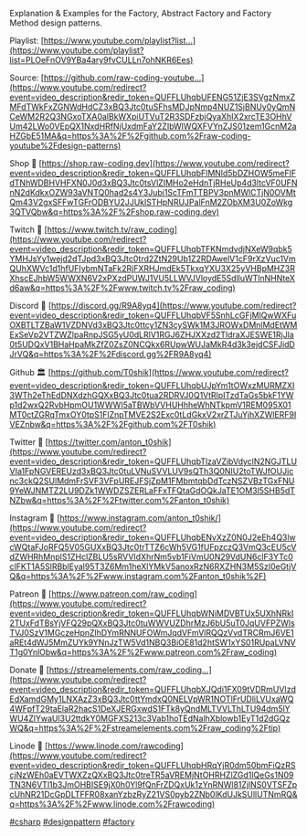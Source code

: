 Explanation & Examples for the Factory, Abstract Factory and Factory Method design patterns. 

Playlist: [https://www.youtube.com/playlist?list...](https://www.youtube.com/playlist?list=PLOeFnOV9YBa4ary9fvCULLn7ohNKR6Ees) 

Source: [https://github.com/raw-coding-youtube...](https://www.youtube.com/redirect?event=video_description&redir_token=QUFFLUhqbUFENG51ZjE3SVgzNmxZMFdTWkFxZGNWdHdCZ3xBQ3Jtc0tuSFhsMDJpNmp4NUZ1SjBNUy0yQmNCeWM2R2Q3NGxoTXA0alBkWXpiUTVuT2R3SDFzbjQyaXhIX2xrcTE3OHhVUm42LWo0VEpQX1NxdHRfNjUxdmFaY2ZIbWlWQXFVYnZJS01zem1GcnM2aHZGbE51MA&q=https%3A%2F%2Fgithub.com%2Fraw-coding-youtube%2Fdesign-patterns) 

Shop 🛒 [https://shop.raw-coding.dev](https://www.youtube.com/redirect?event=video_description&redir_token=QUFFLUhqbFlMNld5bDZHOW5meFlFdTNhWDBHVHFXN0J0d3xBQ3Jtc0tsVlZIMHo2eHdnTjRHeUp4d3ltcVF0UFNnN2dKdkxOZW93aVNTQ0had2s4Y3Jubi1ScTFmTTBPV3pnMWlCTjN0OVMtQm43V2gxSFFwTGFrODBYU2JJUklSTHpNRUJPalFnM2ZObXM3U0ZoWkg3QTVQbw&q=https%3A%2F%2Fshop.raw-coding.dev)  

Twitch 🎥 [https://www.twitch.tv/raw_coding](https://www.youtube.com/redirect?event=video_description&redir_token=QUFFLUhqbTFKNmdvdjNXeW9qbk5YMHJsYy1wejd2dTJpd3xBQ3Jtc0trd2ZtN29Ub1Z2RDAwelV1cF9rXzVuc1VmQUhXWVc1d1hfUFIybmNTaFk2RjFXRHJmdEk5TkxqYXU3X25yVHBpMHZ3RXhscEJhbW5WWXN6V2xPXzdPUWJ1VU5LLWVJVloydE5SdlluWTlnNHNteXd6aw&q=https%3A%2F%2Fwww.twitch.tv%2Fraw_coding) 

Discord 💬 [https://discord.gg/R9A8yq4](https://www.youtube.com/redirect?event=video_description&redir_token=QUFFLUhqbVF5SnhLcGFjMlQwWXFuOXBTLTZBaW1VZDNVd3xBQ3Jtc0ttcy1ZN3cySWk1M3JROWxDMnlMdEtWMExSeVp2VTZWZlpaRnpJSG5yU0dLRlV1RGJ6ZHJXXzd2TldraXJESWE1RjJla0t5UDQxV1BHaHpaMkZfZ0ZsZ0NCQkx6RUpwWUJaMkR4d3k3ejdCSFJidDJrVQ&q=https%3A%2F%2Fdiscord.gg%2FR9A8yq4)  

Github 🏛️ [https://github.com/T0shik](https://www.youtube.com/redirect?event=video_description&redir_token=QUFFLUhqbUJpYm1tOWxzMURMZXI3WTh2eThEdDNXdzhGQXxBQ3Jtc0tua2RDRVJ0Q1VtRlpITzdTaGs5bkF1YWp1d2wxQ2RvbHpmOU1WWWI5aTBWbVVHUHhheWhNTkpmV1REM095X01MT0ctZGRqTmxOY0tpS1FlZnpTMVE2S2Exc0tLdGkxV2xrZTJuYjhXZWlERF9IVEZnbw&q=https%3A%2F%2Fgithub.com%2FT0shik) 

Twitter 📣 [https://twitter.com/anton_t0shik](https://www.youtube.com/redirect?event=video_description&redir_token=QUFFLUhqbTlzaVZibVdyclN2NGJTLUVIa1FpNGVEREUzd3xBQ3Jtc0tuLVNuSVVLUV9sQTh3Q0NIU2toTWJfOUJicnc3ckQ2SUlMdmFrSVF3VFpUREJFSjZpM1FMbmtqbDdTczNSZVBzTGxFNU9YeWJNMTZ2LU9DZk1WWDZSZERLaFFxTFQtaGdOQkJaTE1OM3l5SHB5dTNZbw&q=https%3A%2F%2Ftwitter.com%2Fanton_t0shik) 

Instagram 🤳 [https://www.instagram.com/anton_t0shik/](https://www.youtube.com/redirect?event=video_description&redir_token=QUFFLUhqbENvXzZ0N0J2eEh4Q3lwcWQtaFJoRFQ5V05GUXxBQ3Jtc0trTTZ6cWh5VG1fUFpzczQ3VmQ3cEU5cVdZWHRhMnplS1ZHclZBLU5sRVVIdXhrNm5vb1FiVmU0N29VdUN6clF3YTc0clFKT1A5SlRBblEyal95T3Z6Mm1heXlYMkV5anoxRzN6RXZHN3M5SzI0eGtjVQ&q=https%3A%2F%2Fwww.instagram.com%2Fanton_t0shik%2F) 

Patreon 🔗 [https://www.patreon.com/raw_coding](https://www.youtube.com/redirect?event=video_description&redir_token=QUFFLUhqbWNiMDVBTUx5UXhNRkI2TUxFdTBsYjVFQ29pQXxBQ3Jtc0tuWWVUZDhrMzJ6bU5uT0JqUVFPZWlsTVJ0SzV1MGczeHpnZlhDYmRNNUFOWmJqdVFmVlRQQzVvdTRCRmJ6VE1aREt4dWJ5MmZUYk9YNnJzTW5Vd1NBQ3BiOE81d2htSW1xYS01RUpaLVNVT1g0YnlObw&q=https%3A%2F%2Fwww.patreon.com%2Fraw_coding) 

Donate 🔗 [https://streamelements.com/raw_coding...](https://www.youtube.com/redirect?event=video_description&redir_token=QUFFLUhqbXJQdi1FX09tVDRmUVIzdEdXamdGMy1LNXAzZ3xBQ3Jtc0ttYmdxQ0NELVpWR1NOTlFrUDliLVUxaWQ4WFpfT29taElaR2hacS1DeXJERGxwdS1FTk8yQndMLTVVLThLTU94dm5lYWU4ZlYwaUl3U2ttdkY0MGFXS213c3Vab1hoTEdNalhXblowb1EyT1d2dGQzWQ&q=https%3A%2F%2Fstreamelements.com%2Fraw_coding%2Ftip) 

Linode 🔗 [https://www.linode.com/rawcoding](https://www.youtube.com/redirect?event=video_description&redir_token=QUFFLUhqbHRqYjR0dm50bmFiQzRScjNzWEh0aEVTWXZzQXxBQ3Jtc0treTR5aVREMjNtOHRHZlZGd1lQeGs1N09TN3N6VTl1b3JmOHBISE9jX0h0Yl9fQnFrZDQxUk1zYnRNWl81ZjlNS0VTSFZpcUhNR21DcGpDLTFFR08xanYzbzRyZ21VS0pyb2ZNb0lKdUJkSUllUTNmRQ&q=https%3A%2F%2Fwww.linode.com%2Frawcoding) 

[#csharp](https://www.youtube.com/hashtag/csharp) [#designpattern](https://www.youtube.com/hashtag/designpattern) [#factory](https://www.youtube.com/hashtag/factory)